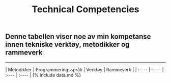﻿---
title: Technical Competencies
---

## Denne tabellen viser noe av min kompetanse innen tekniske verktøy, metodikker og rammeverk

***
<p id="annenkompetanse"></p>
| Metodikker               | Programmeringsspråk | Verktøy                      | Rammeverk                    |
| :----                    | :----               | :----                        | :----                        |
{% include data.md %}